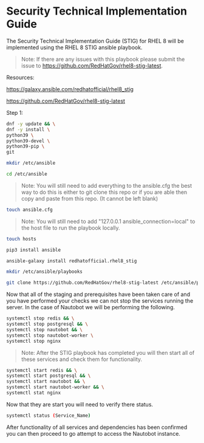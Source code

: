 # Security Technical Implementation Guide

The Security Technical Implementation Guide (STIG) for RHEL 8 will be implemented using the RHEL 8 STIG ansible playbook.

>Note: If there are any issues with this playbook please submit the issue to <https://github.com/RedHatGov/rhel8-stig-latest>.

Resources:

<https://galaxy.ansible.com/redhatofficial/rhel8_stig>

<https://github.com/RedHatGov/rhel8-stig-latest>

Step 1:

```bash
dnf -y update && \
dnf -y install \
python39 \
python39-devel \
python39-pip \
git
```

```bash
mkdir /etc/ansible
```

```bash
cd /etc/ansible
```

>Note: You will still need to add everything to the ansible.cfg the best way to do this is either to git clone this repo or if you are able then copy and paste 
from this repo. (It cannot be left blank)

```bash
touch ansible.cfg
```

>Note: You will still need to add "127.0.0.1 ansible_connection=local" to the host file to run the playbook locally.

```bash
touch hosts
```

```bash
pip3 install ansible
```

```bash
ansible-galaxy install redhatofficial.rhel8_stig
```

```bash
mkdir /etc/ansible/playbooks
```

```bash
git clone https://github.com/RedHatGov/rhel8-stig-latest /etc/ansible/playbooks
```

Now that all of the staging and prerequisites have been taken care of and you have performed your checks we can not stop the services running the server. In the case of Nautobot we will be performing the following. 

```bash
systemctl stop redis && \
systemctl stop postgresql && \
systemctl stop nautobot && \
systemctl stop nautobot-worker \
systemctl stop nginx
```

>Note: After the STIG playbook has completed you will then start all of these services and check them for functionality. 

```bash
systemctl start redis && \
systemctl start postgresql && \
systemctl start nautobot && \
systemctl start nautobot-worker && \
systemctl stat nginx
```

Now that they are start you will need to verify there status.

```bash
systemctl status (Service_Name)
```

After functionality of all services and dependencies has been confirmed you can then proceed to go attempt to access the Nautobot instance.